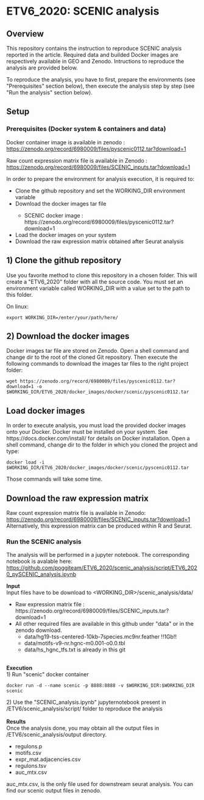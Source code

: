 # ETV6_2020: SCENIC analysis

## Overview

This repository contains the instruction to reproduce SCENIC analysis reported in the article.
Required data and builded Docker images are respectively available in GEO and Zenodo. 
Intructions to reproduce the analysis are provided below.

To reproduce the analysis, you have to first, prepare the environments (see "Prerequisites" section below), then execute the analysis step by step (see "Run the analysis" section below).

## Setup

### Prerequisites (Docker system & containers and data)

Docker container image is available in zenodo : https://zenodo.org/record/6980009/files/pyscenic0112.tar?download=1

Raw count expression matrix file is available in Zenodo : https://zenodo.org/record/6980009/files/SCENIC_inputs.tar?download=1


In order to prepare the environment for analysis execution, it is required to:

<ul>
	<li> Clone the github repository and set the WORKING_DIR environment variable</li> 
	<li> Download the docker images tar file</li> 
		<ul>
			<li>SCENIC docker image : https://zenodo.org/record/6980009/files/pyscenic0112.tar?download=1</li>
		</ul>
	<li> Load the docker images on your system</li> 
	<li> Download the raw expression matrix obtained after Seurat analysis</li> 
</ul>

<h2>1) Clone the github repository</h2>
Use you favorite method to clone this repository in a chosen folder. This will create a "ETV6_2020" folder with all the source code. You must set an environment variable called WORKING_DIR with a value set to the path to this folder.

On linux:
<pre><code>export WORKING_DIR=/enter/your/path/here/</pre></code>



<h2>2) Download the docker images</h2>
Docker images tar file are stored on Zenodo. Open a shell command and change dir to the root of the cloned Git repository. Then execute the following commands to download the images tar files to the right project folder:

<pre><code>wget https://zenodo.org/record/6980009/files/pyscenic0112.tar?download=1 -o $WORKING_DIR/ETV6_2020/docker_images/docker/scenic/pyscenic0112.tar</pre></code>

<h2>Load docker images</h2>
In order to execute analysis, you must load the provided docker images onto your Docker. Docker must be installed on your system. See https://docs.docker.com/install/ for details on Docker installation. Open a shell command, change dir to the folder in which you cloned the project and type:

<pre><code>docker load -i $WORKING_DIR/ETV6_2020/docker_images/docker/scenic/pyscenic0112.tar</pre></code>

Those commands will take some time. 

<h2>Download the raw expression matrix</h2>

Raw count expression matrix file is available in Zenodo: https://zenodo.org/record/6980009/files/SCENIC_inputs.tar?download=1 
Alternatively, this expression matrix can be produced within R and Seurat.


### Run the SCENIC analysis

The analysis will be performed in a jupyter notebook. The corresponding notebook is avalable here: 
https://github.com/poggiteam/ETV6_2020/scenic_analysis/script/ETV6_2020_pySCENIC_analysis.ipynb


<b>Input</b><br>
Input files have to be download to <WORKING_DIR>/scenic_analysis/data/
<ul>
	<li> Raw expression matrix file : https://zenodo.org/record/6980009/files/SCENIC_inputs.tar?download=1</li>
	<li> All other required files are available in this github under "data" or in the zenodo download. 
	<ul>
		<li> data/hg19-tss-centered-10kb-7species.mc9nr.feather !!1Gb!!</li> 
		<li> data/motifs-v9-nr.hgnc-m0.001-o0.0.tbl </li> 
		<li> data/hs_hgnc_tfs.txt is already in this git </li></li> 
	</ul>
</ul>

<br>
<b>Execution</b><br>
1) Run "scenic" docker container
<pre><code>docker run -d --name scenic -p 8888:8888 -v $WORKING_DIR:$WORKING_DIR scenic</pre></code>
2) Use the "SCENIC_analysis.ipynb" jupyternotebook present in /ETV6/scenic_analysis/script/ folder to reproduce the analysis
<br>
<br>
<b>Results</b><br>
Once the analysis done, you may obtain all the output files in <WORKING_DIR>/ETV6/scenic_analysis/output directory.
<br>
<ul>
<li> regulons.p</li>
<li> motifs.csv</li>
<li> expr_mat.adjacencies.csv</li>
<li> regulons.tsv</li>
<li> auc_mtx.csv</li>
</ul>

auc_mtx.csv, is the only file used for downstream seurat analysis. You can find our scenic output files in zenodo.
